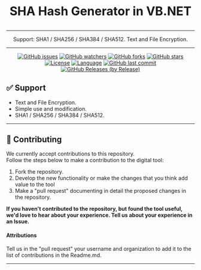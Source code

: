 <div align="center">
  <h3 style="font-size: xx-large;"> SHA Hash Generator in VB.NET </h3>
  <hr>
  <p>Support: SHA1 / SHA256 / SHA384 / SHA512. Text and File Encryption.</p>
  <hr>
</div>

<div align="center">
  
[![GitHub issues](https://img.shields.io/bitbucket/issues/danielcshn/SHA-Hash-Generator-for-VB.NET?style=for-the-badge)](https://github.com/danielcshn/SHA-Hash-Generator-for-VB.NET/issues)
[![GitHub watchers](https://img.shields.io/github/watchers/danielcshn/SHA-Hash-Generator-for-VB.NET?style=for-the-badge)](https://github.com/danielcshn/SHA-Hash-Generator-for-VB.NET/watchers)
[![GitHub forks](https://img.shields.io/github/forks/danielcshn/SHA-Hash-Generator-for-VB.NET?style=for-the-badge)](https://github.com/danielcshn/SHA-Hash-Generator-for-VB.NET/fork)
[![GitHub stars](https://img.shields.io/github/stars/danielcshn/SHA-Hash-Generator-for-VB.NET?style=for-the-badge)](https://github.com/danielcshn/SHA-Hash-Generator-for-VB.NET/stargazers)
[![License](https://img.shields.io/github/license/danielcshn/SHA-Hash-Generator-for-VB.NET?style=for-the-badge)](https://github.com/danielcshn/SHA-Hash-Generator-for-VB.NET/blob/master/LICENSE)
[![Language](https://img.shields.io/github/languages/top/danielcshn/SHA-Hash-Generator-for-VB.NET?style=for-the-badge)](https://github.com/danielcshn/SHA-Hash-Generator-for-VB.NET/search?l=visual-basic-.net)
[![GitHub last commit](https://img.shields.io/github/last-commit/danielcshn/SHA-Hash-Generator-for-VB.NET?style=for-the-badge)](https://github.com/danielcshn/SHA-Hash-Generator-for-VB.NET/commits/master)
[![GitHub Releases (by Release)](https://img.shields.io/github/downloads/danielcshn/SHA-Hash-Generator-for-VB.NET/1.0.0.2/total?style=for-the-badge)](https://github.com/danielcshn/SHA-Hash-Generator-for-VB.NET/releases/tag/1.0.0.2)

</div>

## ✅ Support

- Text and File Encryption.
- Simple use and modification.
- SHA1 / SHA256 / SHA384 / SHA512.

---

## 🤝 Contributing

We currently accept contributions to this repository.<br>Follow the steps below to make a contribution to the digital tool:

1. Fork the repository.
2. Develop the new functionality or make the changes that you think add value to the tool
3. Make a "pull request" documenting in detail the proposed changes in the repository.

**If you haven't contributed to the repository, but found the tool useful, we'd love to hear about your experience. Tell us about your experience in an Issue.**

#### Attributions
Tell us in the "pull request" your username and organization to add it to the list of contributions in the Readme.md.

---
